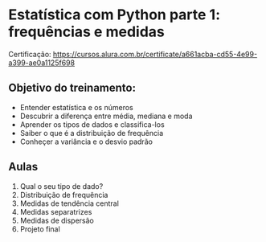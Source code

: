 # Estatística com Python parte 1: frequências e medidas

Certificação: https://cursos.alura.com.br/certificate/a661acba-cd55-4e99-a399-ae0a1125f698

<h2>Objetivo do treinamento:</h2>

<ul>
    <li>Entender estatística e os números</li>
    <li>Descubrir a diferença entre média, mediana e moda</li>
    <li>Aprender os tipos de dados e classifica-los</li>
    <li>Saiber o que é a distribuição de frequência</li>
    <li>Conheçer a variância e o desvio padrão</li>

</ul>

<h2>Aulas</h2>

<ol>
    <li>Qual o seu tipo de dado?</li>
    <li>Distribuição de frequência</li>
    <li>Medidas de tendência central</li>
    <li>Medidas separatrizes</li>
    <li>Medidas de dispersão</li>
    <li>Projeto final</li>

</ol>
